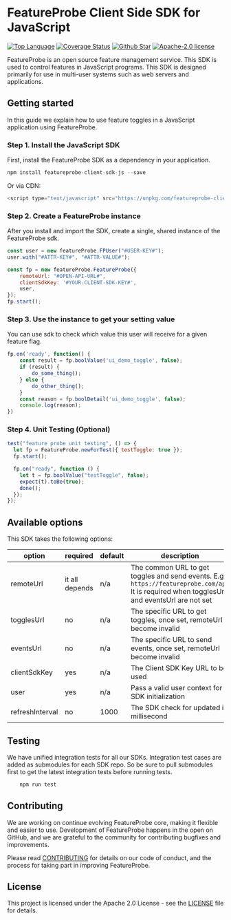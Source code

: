 # FeatureProbe Client Side SDK for JavaScript

[![Top Language](https://img.shields.io/github/languages/top/FeatureProbe/client-sdk-js)](https://github.com/FeatureProbe/client-sdk-js/search?l=rust)
[![Coverage Status](https://coveralls.io/repos/github/FeatureProbe/client-sdk-js/badge.svg?branch=main)](https://coveralls.io/github/FeatureProbe/client-sdk-js?branch=main)
[![Github Star](https://img.shields.io/github/stars/FeatureProbe/client-sdk-js)](https://github.com/FeatureProbe/client-sdk-js/stargazers)
[![Apache-2.0 license](https://img.shields.io/github/license/FeatureProbe/FeatureProbe)](https://github.com/FeatureProbe/FeatureProbe/blob/main/LICENSE)

FeatureProbe is an open source feature management service. This SDK is used to control features in JavaScript programs. This
SDK is designed primarily for use in multi-user systems such as web servers and applications.

## Getting started

In this guide we explain how to use feature toggles in a JavaScript application using FeatureProbe.

### Step 1. Install the JavaScript SDK

First, install the FeatureProbe SDK as a dependency in your application.

```js
npm install featureprobe-client-sdk-js --save
```

Or via CDN:

```js
<script type="text/javascript" src="https://unpkg.com/featureprobe-client-sdk-js@latest/dist/featureprobe-client-sdk-js.min.js"></script>
```

### Step 2. Create a FeatureProbe instance

After you install and import the SDK, create a single, shared instance of the FeatureProbe sdk.

```js
const user = new featureProbe.FPUser("#USER-KEY#");
user.with("#ATTR-KEY#", "#ATTR-VALUE#");

const fp = new featureProbe.FeatureProbe({
    remoteUrl: "#OPEN-API-URL#",
    clientSdkKey: '#YOUR-CLIENT-SDK-KEY#',
    user,
});
fp.start();
```

### Step 3. Use the instance to get your setting value

You can use sdk to check which value this user will receive for a given feature flag.

```js
fp.on('ready', function() {
    const result = fp.boolValue('ui_demo_toggle', false);
    if (result) {
        do_some_thing();
    } else {
        do_other_thing();
    }
    const reason = fp.boolDetail('ui_demo_toggle', false);
    console.log(reason);
})
```

### Step 4. Unit Testing (Optional)

```js
test("feature probe unit testing", () => {
  let fp = FeatureProbe.newForTest({ testToggle: true });
  fp.start();

  fp.on("ready", function () {
    let t = fp.boolValue("testToggle", false);
    expect(t).toBe(true);
    done();
  });
});
```

## Available options

This SDK takes the following options:

| option            | required       | default | description                                                                                                                                      |
|-------------------|----------------|---------|--------------------------------------------------------------------------------------------------------------------------------------------------|
| remoteUrl         | it all depends | n/a     | The common URL to get toggles and send events.  E.g.: `https://featureprobe.com/api`   It is required when togglesUrl  and    eventsUrl are not set   |
| togglesUrl        | no             | n/a     | The specific URL to get toggles, once set, remoteUrl become invalid   |
| eventsUrl         | no             | n/a     | The specific URL to send events, once set, remoteUrl become invalid  |
| clientSdkKey      | yes            | n/a     | The Client SDK Key URL to be used   |
| user              | yes            | n/a     | Pass a valid user context for SDK initialization  |
| refreshInterval   | no            | 1000    | The SDK check for updated in millisecond   |

## Testing

We have unified integration tests for all our SDKs. Integration test cases are added as submodules for each SDK repo. So
be sure to pull submodules first to get the latest integration tests before running tests.

```js
    npm run test
```

## Contributing

We are working on continue evolving FeatureProbe core, making it flexible and easier to use.
Development of FeatureProbe happens in the open on GitHub, and we are grateful to the
community for contributing bugfixes and improvements.

Please read [CONTRIBUTING](https://github.com/FeatureProbe/featureprobe/blob/master/CONTRIBUTING.md)
for details on our code of conduct, and the process for taking part in improving FeatureProbe.

## License

This project is licensed under the Apache 2.0 License - see the [LICENSE](LICENSE) file for details.
